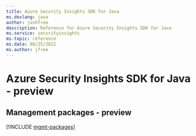 ```yaml
---
title: Azure Security Insights SDK for Java
ms.devlang: java
author: joshfree
description: Reference for Azure Security Insights SDK for Java
ms.service: securityinsights
ms.topic: reference
ms.data: 08/25/2022
ms.author: jfree
---
```

# Azure Security Insights SDK for Java - preview

## Management packages - preview
[!INCLUDE [mgmt-packages](security-insights-mgmt-index.md)]